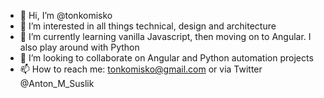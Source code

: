 - 👋 Hi, I’m @tonkomisko
- 👀 I’m interested in all things technical, design and architecture
- 🌱 I’m currently learning vanilla Javascript, then moving on to Angular. I also play around with Python
- 💞️ I’m looking to collaborate on Angular and Python automation projects
- 📫 How to reach me: tonkomisko@gmail.com or via Twitter @Anton_M_Suslik

<!---
tonkomisko/tonkomisko is a ✨ special ✨ repository because its `README.md` (this file) appears on your GitHub profile.
You can click the Preview link to take a look at your changes.
--->
